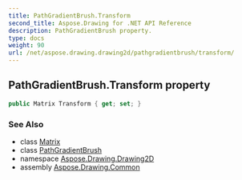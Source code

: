 ```yaml
---
title: PathGradientBrush.Transform
second_title: Aspose.Drawing for .NET API Reference
description: PathGradientBrush property. 
type: docs
weight: 90
url: /net/aspose.drawing.drawing2d/pathgradientbrush/transform/
---
```

## PathGradientBrush.Transform property

```csharp
public Matrix Transform { get; set; }
```

### See Also

* class [Matrix](../../matrix/)
* class [PathGradientBrush](../)
* namespace [Aspose.Drawing.Drawing2D](../../pathgradientbrush/)
* assembly [Aspose.Drawing.Common](../../../)


